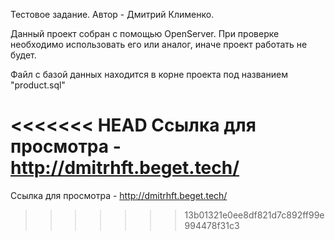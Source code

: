 Тестовое задание. Автор - Дмитрий Клименко.

Данный проект собран с помощью OpenServer. При проверке необходимо использовать его или аналог, иначе проект работать не будет.

Файл с базой данных находится в корне проекта под названием "product.sql"

<<<<<<< HEAD
Ссылка для просмотра - http://dmitrhft.beget.tech/
=======
Ссылка для просмотра - http://dmitrhft.beget.tech/
>>>>>>> 13b01321e0ee8df821d7c892ff99e994478f31c3
